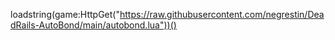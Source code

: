 loadstring(game:HttpGet("https://raw.githubusercontent.com/negrestin/DeadRails-AutoBond/main/autobond.lua"))()

